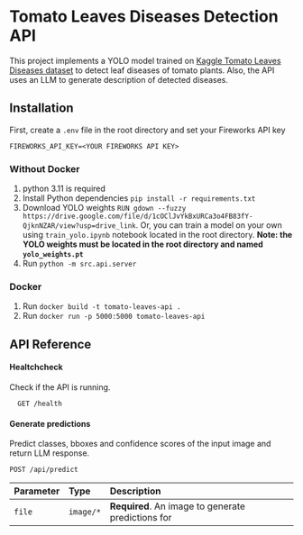 
# Tomato Leaves Diseases Detection API

This project implements a YOLO model trained on [Kaggle Tomato Leaves Diseases dataset](https://www.kaggle.com/datasets/kpoviesistphane/tomato-leaf-disease-detection) to detect leaf diseases of tomato plants. Also, the API uses an LLM to generate description of detected diseases.

## Installation

First, create a `.env` file in the root directory and set your Fireworks API key

```text
FIREWORKS_API_KEY=<YOUR FIREWORKS API KEY>
```

### Without Docker
1. python 3.11 is required
2. Install Python dependencies `pip install -r requirements.txt`
3. Download YOLO weights `RUN gdown --fuzzy https://drive.google.com/file/d/1cOClJvYkBxURCa3o4FB83fY-QjknNZAR/view?usp=drive_link`. Or, you can train a model on your own using `train_yolo.ipynb` notebook located in the root directory. **Note: the YOLO weights must be located in the root directory and named `yolo_weights.pt`**
4. Run `python -m src.api.server`

### Docker
1. Run `docker build -t tomato-leaves-api .`
2. Run `docker run -p 5000:5000 tomato-leaves-api`

## API Reference

#### Healtchcheck

Check if the API is running.

```text
  GET /health
```

#### Generate predictions

Predict classes, bboxes and confidence scores of the input image and return LLM response.

```text
POST /api/predict
```

| Parameter | Type     | Description                       |
| :-------- | :------- | :-------------------------------- |
| `file`      | `image/*` | **Required**. An image to generate predictions for |

